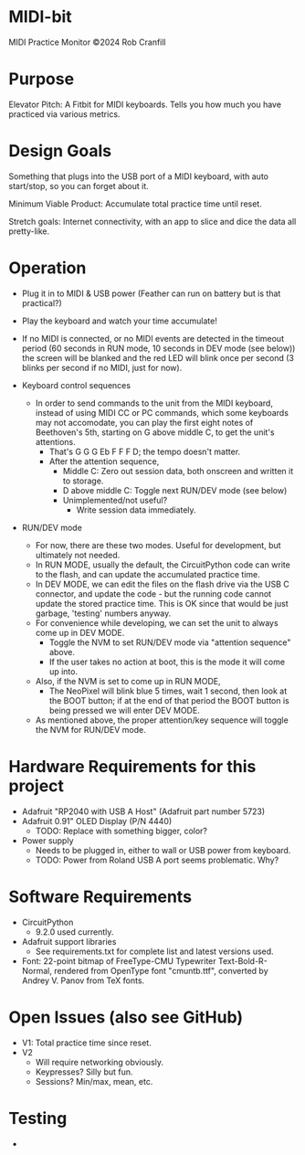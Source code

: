 # MIDI-bit
MIDI Practice Monitor
&copy;2024 Rob Cranfill

# Purpose
Elevator Pitch: A Fitbit for MIDI keyboards. Tells you how much you have practiced via various metrics.

# Design Goals
Something that plugs into the USB port of a MIDI keyboard, with auto start/stop, so you can forget about it.

Minimum Viable Product: Accumulate total practice time until reset.

Stretch goals: Internet connectivity, with an app to slice and dice the data all pretty-like.

# Operation
* Plug it in to MIDI & USB power (Feather can run on battery but is that practical?)
* Play the keyboard and watch your time accumulate!
* If no MIDI is connected, or no MIDI events are detected in the timeout period (60 seconds in RUN mode, 10 seconds in DEV mode (see below)) the screen will be blanked and the red LED will blink once per second (3 blinks per second if no MIDI, just for now).
* Keyboard control sequences
  * In order to send commands to the unit from the MIDI keyboard, instead of using MIDI CC or PC commands, which some keyboards may not accomodate, you can play the first eight notes of Beethoven's 5th, starting on G above middle C, to get the unit's attentions.
    * That's G G G Eb F F F D; the tempo doesn't matter.
    * After the attention sequence, 
      * Middle C: Zero out session data, both onscreen and written it to storage.
      * D above middle C: Toggle next RUN/DEV mode (see below)
      * Unimplemented/not useful?
        * Write session data immediately.

* RUN/DEV mode
  * For now, there are these two modes. Useful for development, but ultimately not needed.
  * In RUN MODE, usually the default, the CircuitPython code can write to the flash, and can update the accumulated practice time.
  * In DEV MODE, we can edit the files on the flash drive via the USB C connector, and update the code - but the running code cannot update the stored practice time. This is OK since that would be just garbage, 'testing' numbers anyway.
  * For convenience while developing, we can set the unit to always come up in DEV MODE.
    * Toggle the NVM to set RUN/DEV mode via "attention sequence" above. 
    * If the user takes no action at boot, this is the mode it will come up into.
  * Also, if the NVM is set to come up in RUN MODE, 
    * The NeoPixel will blink blue 5 times, wait 1 second, then look at the BOOT button;
    if at the end of that period the BOOT button is being pressed we will enter DEV MODE.
  * As mentioned above, the proper attention/key sequence will toggle the NVM for RUN/DEV mode.


# Hardware Requirements for this project
* Adafruit "RP2040 with USB A Host" (Adafruit part number 5723)
* Adafruit 0.91" OLED Display (P/N 4440)
  * TODO: Replace with something bigger, color?
* Power supply
  * Needs to be plugged in, either to wall or USB power from keyboard.
  *  TODO: Power from Roland USB A port seems problematic. Why?


# Software Requirements
* CircuitPython
  * 9.2.0 used currently.
* Adafruit support libraries
  * See requirements.txt for complete list and latest versions used.
* Font: 22-point bitmap of FreeType-CMU Typewriter Text-Bold-R-Normal, rendered from OpenType font "cmuntb.ttf", converted by Andrey V. Panov from TeX fonts.


# Open Issues (also see GitHub)
* V1: Total practice time since reset.
* V2
  * Will require networking obviously.
  * Keypresses? Silly but fun.
  * Sessions? Min/max, mean, etc.


# Testing
* 